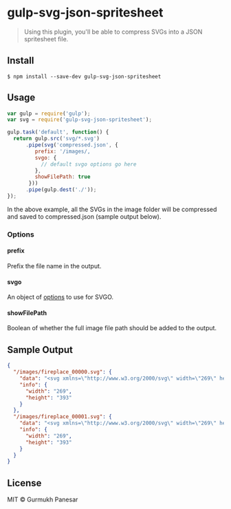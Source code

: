 # gulp-svg-json-spritesheet

> Using this plugin, you'll be able to compress SVGs into a JSON spritesheet file.


## Install

```
$ npm install --save-dev gulp-svg-json-spritesheet
```


## Usage

```js
var gulp = require('gulp');
var svg = require('gulp-svg-json-spritesheet');

gulp.task('default', function() {
  return gulp.src('svg/*.svg')
      .pipe(svg('compressed.json', {
         prefix: '/images/,
         svgo: {
           // default svgo options go here  
         },
         showFilePath: true
       }))
      .pipe(gulp.dest('./'));
});
```

In the above example, all the SVGs in the image folder will be compressed and saved to compressed.json (sample output below).

### Options

#### prefix
Prefix the file name in the output.

#### svgo
An object of [options](https://github.com/svg/svgo#what-it-can-do) to use for SVGO.

#### showFilePath
Boolean of whether the full image file path should be added to the output.


## Sample Output

```json
{
  "/images/fireplace_00000.svg": {
    "data": "<svg xmlns=\"http://www.w3.org/2000/svg\" width=\"269\" height=\"393\" viewBox=\"0 0 269 393\">...</g></svg>",
    "info": {
      "width": "269",
      "height": "393"
    }
  },
  "/images/fireplace_00001.svg": {
    "data": "<svg xmlns=\"http://www.w3.org/2000/svg\" width=\"269\" height=\"393\" viewBox=\"0 0 269 393\">...</g></svg>",
    "info": {
      "width": "269",
      "height": "393"
    }
  }
}
```


## License

MIT © Gurmukh Panesar
